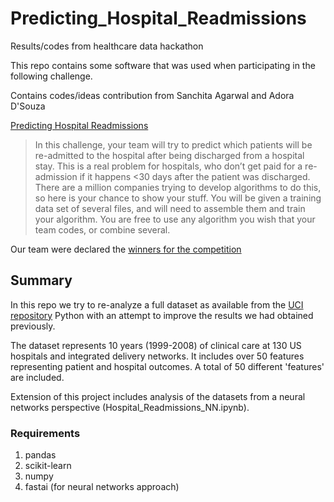 # Predicting_Hospital_Readmissions
Results/codes from healthcare data hackathon

This repo contains some software that was used when participating in the following challenge. 

Contains codes/ideas contribution from Sanchita Agarwal and Adora D'Souza

[Predicting Hospital Readmissions](http://rochackhealth.com/healthcare-deep-data-dive-2016/2016_chal1/)
>In this challenge, your team will try to predict which patients will be re-admitted to the hospital after being discharged from a hospital stay.  This is a real problem for hospitals, who don’t get paid for a re-admission if it happens <30 days after the patient was discharged.  There are a million companies trying to develop algorithms to do this, so here is your chance to show your stuff.  You will be given a training data set of several files, and will need to assemble them and train your algorithm.  You are free to use any algorithm you wish that your team codes, or combine several. 


Our team were declared the [winners for the competition](http://rochackhealth.com/healthcare-deep-data-dive-2016/winners2016/)

## Summary
In this repo we try to re-analyze a full dataset as available from the [UCI repository](https://archive.ics.uci.edu/ml/datasets/diabetes+130-us+hospitals+for+years+1999-2008) Python with an attempt to improve the results we had obtained previously.

The dataset represents 10 years (1999-2008) of clinical care at 130 US hospitals and integrated delivery networks. It includes over 50 features representing patient and hospital outcomes. A total of 50 different 'features' are included.

Extension of this project includes analysis of the datasets from a neural networks perspective (Hospital_Readmissions_NN.ipynb).

### Requirements
1. pandas
2. scikit-learn
3. numpy
4. fastai (for neural networks approach)

